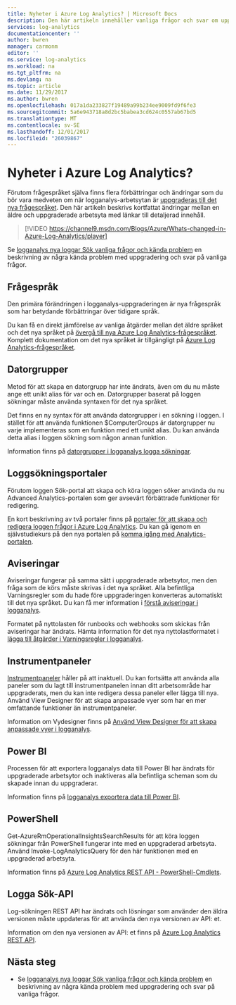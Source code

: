 ```yaml
---
title: Nyheter i Azure Log Analytics? | Microsoft Docs
description: Den här artikeln innehåller vanliga frågor och svar om uppgraderingen av logganalys till det nya språket i fråga.
services: log-analytics
documentationcenter: ''
author: bwren
manager: carmonm
editor: ''
ms.service: log-analytics
ms.workload: na
ms.tgt_pltfrm: na
ms.devlang: na
ms.topic: article
ms.date: 11/29/2017
ms.author: bwren
ms.openlocfilehash: 017a1da233827f19489a99b234ee9009fd9f6fe3
ms.sourcegitcommit: 5a6e943718a8d2bc5babea3cd624c0557ab67bd5
ms.translationtype: MT
ms.contentlocale: sv-SE
ms.lasthandoff: 12/01/2017
ms.locfileid: "26039867"
---
```

# <a name="whats-changed-in-azure-log-analytics"></a>Nyheter i Azure Log Analytics?
Förutom frågespråket själva finns flera förbättringar och ändringar som du bör vara medveten om när logganalys-arbetsytan är [uppgraderas till det nya frågespråket](log-analytics-log-search-new.md).  Den här artikeln beskrivs kortfattat ändringar mellan en äldre och uppgraderade arbetsyta med länkar till detaljerad innehåll. 

> [!VIDEO https://channel9.msdn.com/Blogs/Azure/Whats-changed-in-Azure-Log-Analytics/player]

Se [logganalys nya loggar Sök vanliga frågor och kända problem](log-analytics-log-search-faq.md) en beskrivning av några kända problem med uppgradering och svar på vanliga frågor.  

## <a name="query-language"></a>Frågespråk
Den primära förändringen i logganalys-uppgraderingen är nya frågespråk som har betydande förbättringar över tidigare språk.  

Du kan få en direkt jämförelse av vanliga åtgärder mellan det äldre språket och det nya språket på [övergå till nya Azure Log Analytics-frågespråket](log-analytics-log-search-transition.md).  Komplett dokumentation om det nya språket är tillgängligt på [Azure Log Analytics-frågespråket](https://docs.loganalytics.io).


## <a name="computer-groups"></a>Datorgrupper
Metod för att skapa en datorgrupp har inte ändrats, även om du nu måste ange ett unikt alias för var och en.  Datorgrupper baserat på loggen sökningar måste använda syntaxen för det nya språket.

Det finns en ny syntax för att använda datorgrupper i en sökning i loggen.  I stället för att använda funktionen $ComputerGroups är datorgrupper nu varje implementeras som en funktion med ett unikt alias.  Du kan använda detta alias i loggen sökning som någon annan funktion.  

Information finns på [datorgrupper i logganalys logga sökningar](log-analytics-computer-groups.md).


## <a name="log-search-portals"></a>Loggsökningsportaler
Förutom loggen Sök-portal att skapa och köra loggen söker använda du nu Advanced Analytics-portalen som ger avsevärt förbättrade funktioner för redigering.

En kort beskrivning av två portaler finns på [portaler för att skapa och redigera loggen frågor i Azure Log Analytics](log-analytics-log-search-portals.md).  Du kan gå igenom en självstudiekurs på den nya portalen på [komma igång med Analytics-portalen](https://docs.loganalytics.io/docs/Learn/Getting-Started/Getting-started-with-the-Analytics-portal).

## <a name="alerts"></a>Aviseringar
Aviseringar fungerar på samma sätt i uppgraderade arbetsytor, men den fråga som de körs måste skrivas i det nya språket.  Alla befintliga Varningsregler som du hade före uppgraderingen konverteras automatiskt till det nya språket.  Du kan få mer information i [förstå aviseringar i logganalys](log-analytics-alerts.md).

Formatet på nyttolasten för runbooks och webhooks som skickas från aviseringar har ändrats.  Hämta information för det nya nyttolastformatet i [lägga till åtgärder i Varningsregler i logganalys](log-analytics-alerts-actions.md).

## <a name="dashboards"></a>Instrumentpaneler
[Instrumentpaneler](log-analytics-dashboards.md) håller på att inaktuell.  Du kan fortsätta att använda alla paneler som du lagt till instrumentpanelen innan ditt arbetsområde har uppgraderats, men du kan inte redigera dessa paneler eller lägga till nya.  Använd View Designer för att skapa anpassade vyer som har en mer omfattande funktioner än instrumentpaneler.

Information om Vydesigner finns på [Använd View Designer för att skapa anpassade vyer i logganalys](log-analytics-view-designer.md).

## <a name="power-bi"></a>Power BI
Processen för att exportera logganalys data till Power BI har ändrats för uppgraderade arbetsytor och inaktiveras alla befintliga scheman som du skapade innan du uppgraderar.  

Information finns på [logganalys exportera data till Power BI](log-analytics-powerbi.md).

## <a name="powershell"></a>PowerShell
Get-AzureRmOperationalInsightsSearchResults för att köra loggen sökningar från PowerShell fungerar inte med en uppgraderad arbetsyta.  Använd Invoke-LogAnalyticsQuery för den här funktionen med en uppgraderad arbetsyta.

Information finns på [Azure Log Analytics REST API - PowerShell-Cmdlets](https://dev.loganalytics.io/documentation/Tools/PowerShell-Cmdlets).

## <a name="log-search-api"></a>Logga Sök-API
Log-sökningen REST API har ändrats och lösningar som använder den äldra versionen måste uppdateras för att använda den nya versionen av API: et.   

Information om den nya versionen av API: et finns på [Azure Log Analytics REST API](https://dev.loganalytics.io/).

## <a name="next-steps"></a>Nästa steg

- Se [logganalys nya loggar Sök vanliga frågor och kända problem](log-analytics-log-search-faq.md) en beskrivning av några kända problem med uppgradering och svar på vanliga frågor.